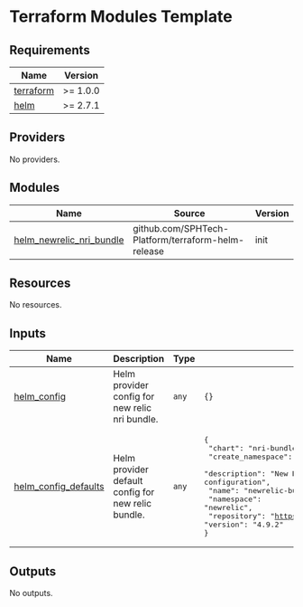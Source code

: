 # Terraform Modules Template

<!-- BEGIN_TF_DOCS -->
## Requirements

| Name | Version |
|------|---------|
| <a name="requirement_terraform"></a> [terraform](#requirement\_terraform) | >= 1.0.0 |
| <a name="requirement_helm"></a> [helm](#requirement\_helm) | >= 2.7.1 |

## Providers

No providers.

## Modules

| Name | Source | Version |
|------|--------|---------|
| <a name="module_helm_newrelic_nri_bundle"></a> [helm\_newrelic\_nri\_bundle](#module\_helm\_newrelic\_nri\_bundle) | github.com/SPHTech-Platform/terraform-helm-release | init |

## Resources

No resources.

## Inputs

| Name | Description | Type | Default | Required |
|------|-------------|------|---------|:--------:|
| <a name="input_helm_config"></a> [helm\_config](#input\_helm\_config) | Helm provider config for new relic nri bundle. | `any` | `{}` | no |
| <a name="input_helm_config_defaults"></a> [helm\_config\_defaults](#input\_helm\_config\_defaults) | Helm provider default config for new relic bundle. | `any` | <pre>{<br>  "chart": "nri-bundle",<br>  "create_namespace": true,<br>  "description": "New Relic NRI bundle helm Chart deployment configuration",<br>  "name": "newrelic-bundle",<br>  "namespace": "newrelic",<br>  "repository": "https://helm-charts.newrelic.com",<br>  "version": "4.9.2"<br>}</pre> | no |

## Outputs

No outputs.
<!-- END_TF_DOCS -->